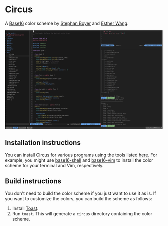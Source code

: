 # Circus

A [Base16](https://github.com/chriskempson/base16) color scheme by [Stephan Boyer](https://github.com/stepchowfun) and [Esther Wang](https://github.com/ewang12).

![Screenshot](https://raw.githubusercontent.com/stepchowfun/base16-circus-scheme/main/screenshot.png)

## Installation instructions

You can install Circus for various programs using the tools listed [here](https://github.com/chriskempson/base16#template-repositories). For example, you might use [base16-shell](https://github.com/chriskempson/base16-shell) and [base16-vim](https://github.com/chriskempson/base16-vim) to install the color scheme for your terminal and Vim, respectively.

## Build instructions

You don't need to build the color scheme if you just want to use it as is. If you want to customize the colors, you can build the scheme as follows:

1. Install [Toast](https://github.com/stepchowfun/toast).
2. Run `toast`. This will generate a `circus` directory containing the color scheme.
